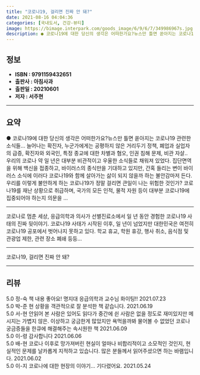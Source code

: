 ```yaml
---
title: "코로나19, 걸리면 진짜 안 돼?"
date: 2021-08-16 04:04:36
categories: [국내도서, 건강-뷰티]
image: https://bimage.interpark.com/goods_image/6/9/6/7/349986967s.jpg
description: ● 코로나19에 대한 당신의 생각은 어떠한가요?뉴스만 틀면 쏟아지는 코로나19 관련한 소식들… 늘어나는 확진자, 누군가에게는 공평하지 않은 거리두기 정책, 폐업과 실업자의 급증, 확진자와 외국인, 특정 종교에 대한 차별과 혐오, 인권 침해 문제, 비관 자살.. 우리의 코로나 약 일 년
---
```


## **정보**

- **ISBN : 9791159432651**
- **출판사 : 아침사과**
- **출판일 : 20210601**
- **저자 : 서주현**

------



## **요약**

●  코로나19에 대한 당신의 생각은 어떠한가요?뉴스만 틀면 쏟아지는 코로나19 관련한 소식들… 늘어나는 확진자, 누군가에게는 공평하지 않은 거리두기 정책, 폐업과 실업자의 급증, 확진자와 외국인, 특정 종교에 대한 차별과 혐오, 인권 침해 문제, 비관 자살.. 우리의 코로나 약 일 년은 대부분 비관적이고 우울한 소식들로 채워져 있었다. 집단면역을 위해 백신을 접종하고, 바이러스의 종식만을 기대하고 있지만, 간혹 들리는 변이 바이러스 소식에 이러다 코로나19와 함께 살아가는 삶이 되지 않을까 하는 불안감마저 든다. 우리를 이렇게 불안하게 하는 코로나19가 정말 걸리면 큰일이 나는 위험한 것인가? 코로나19를 재난 상황으로 취급하며, 국가의 모든 인적, 물적 자원 등이 대부분 코로나19에 집중되어야 하는지 의문을 ...

------

코로나로 멈춘 세상, 응급의학과 의사가 선별진료소에서 일 년 동안 경험한 코로나19 사태의 진짜 뒷이야기. 코로나19 사태가 시작된 이후, 일 년이 넘었지만 대한민국은 여전히 코로나19 공포에서 벗어나지 못하고 있다. 학교 휴교, 학원 휴강, 행사 취소, 음식점 및 관광업 제한, 관련 장소 폐쇄 등등... 

------


코로나19, 걸리면 진짜 안 돼? 

------


## **리뷰** 

5.0 정-숙 책 내용 좋아요!
명지대 응급의학과 교수님 화이팅!! 2021.07.23 <br/>5.0 박-준 현 상황을 객관적으로 잘 분석한 책 같습니다. 2021.06.19 <br/>5.0 서-현 안읽어 본 사람은 있어도 읽다가 중간에 쉰 사람은 없을 정도로 재미있지만 메시지는 가볍지 않은.
이상하고 궁금한게 많았지만 욕먹을까봐 물어볼 수 없었던 코로나 궁금증들을 한큐에 해결해주는 속시원한 책 2021.06.09 <br/>5.0 이-령 감사합니다 2021.06.06 <br/>5.0 배-현 코로나 이후로 망가져버린 현실이 얼마나 비합리적이고 소모적인 것인지, 현실적인 문제를 날카롭게 지적하고 있습니다. 많은 분들께서 읽어주셨으면 하는 바램입니다. 2021.06.02 <br/>5.0 이-지 코로나에 대한 현장의 이야기... 기다렸어요. 2021.05.24 <br/>